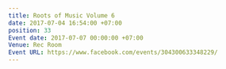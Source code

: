 ```yaml
---
title: Roots of Music Volume 6
date: 2017-07-04 16:54:00 +07:00
position: 33
Event date: 2017-07-07 00:00:00 +07:00
Venue: Rec Room
Event URL: https://www.facebook.com/events/304300633348229/
---
```


